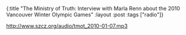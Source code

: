 {:title "The Ministry of Truth: Interview with Marla Renn about the 2010 Vancouver Winter Olympic Games"
:layout :post
:tags  ["radio"]}

<http://www.szcz.org/audio/tmot_2010-01-07.mp3>

